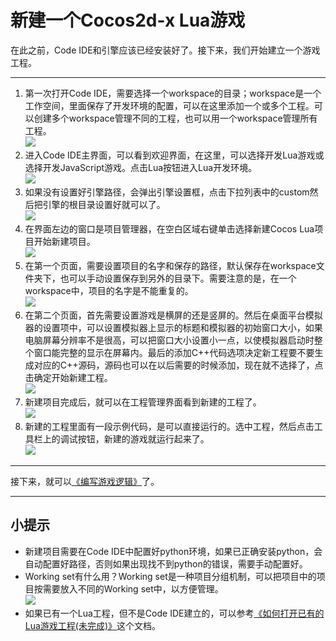 新建一个Cocos2d-x Lua游戏
============

在此之前，Code IDE和引擎应该已经安装好了。接下来，我们开始建立一个游戏工程。

------------

1. 第一次打开Code IDE，需要选择一个workspace的目录；workspace是一个工作空间，里面保存了开发环境的配置，可以在这里添加一个或多个工程。可以创建多个workspace管理不同的工程，也可以用一个workspace管理所有工程。  
  ![](../../res/getting-started/select_workspace.png)
2. 进入Code IDE主界面，可以看到欢迎界面，在这里，可以选择开发Lua游戏或选择开发JavaScript游戏。点击Lua按钮进入Lua开发环境。  
  ![](./res/select_welcome_lua.jpg)
3. 如果没有设置好引擎路径，会弹出引擎设置框，点击下拉列表中的custom然后把引擎的根目录设置好就可以了。  
  ![](./res/set_lua_engine.jpg)
4. 在界面左边的窗口是项目管理器，在空白区域右键单击选择新建Cocos Lua项目开始新建项目。  
  ![](./res/select_new_lua_proj.jpg)
5. 在第一个页面，需要设置项目的名字和保存的路径，默认保存在workspace文件夹下，也可以手动设置保存到另外的目录下。需要注意的是，在一个workspace中，项目的名字是不能重复的。  
  ![](./res/create_lua_page1.jpg)
6. 在第二个页面，首先需要设置游戏是横屏的还是竖屏的。然后在桌面平台模拟器的设置项中，可以设置模拟器上显示的标题和模拟器的初始窗口大小，如果电脑屏幕分辨率不是很高，可以把窗口大小设置小一点，以使模拟器启动时整个窗口能完整的显示在屏幕内。最后的添加C++代码选项决定新工程要不要生成对应的C++源码，源码也可以在以后需要的时候添加，现在就不选择了，点击确定开始新建工程。  
  ![](./res/create_lua_page2.jpg)
7. 新建项目完成后，就可以在工程管理界面看到新建的工程了。  
  ![](./res/create_lua_finish.jpg)
8. 新建的工程里面有一段示例代码，是可以直接运行的。选中工程，然后点击工具栏上的调试按钮，新建的游戏就运行起来了。  
  ![](./res/run_new_game.jpg)

-------------

接下来，就可以[《编写游戏逻辑》](../2-typing-game-logic/zh.md)了。

---------------

小提示
--------

- 新建项目需要在Code IDE中配置好python环境，如果已正确安装python，会自动配置好路径，否则如果出现找不到python的错误，需要手动配置好。
- Working set有什么用？Working set是一种项目分组机制，可以把项目中的项目按需要放入不同的Working set中，以方便管理。  
  ![](../../res/getting-started/working_set.jpg)
- 如果已有一个Lua工程，但不是Code IDE建立的，可以参考[《如何打开已有的Lua游戏工程(未完成)》]()这个文档。
